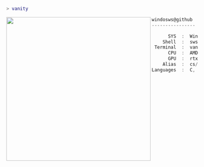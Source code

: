 ```lua
> vanity
```

<img align="left" src="https://64.media.tumblr.com/b0e2ffee4e249b78d0f25d9b6fb0c686/tumblr_ns5kajg5FX1skn1oxo1_540.gif" width="380" /> 


```csharp
windosws@github
----------------

      SYS  :  Windows 11
    Shell  :  sws 
 Terminal  :  vani@admin
      CPU  :  AMD Ryzen 7 3700
      GPU  :  rtx 2080 super (S)
    Alias  :  cs/map
Languages  :  C, C++, C# [. . .]
```
